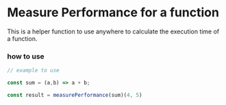 # Measure Performance for a function
This is a helper function to use anywhere to calculate the execution time of a function.

### how to use
```js
// example to use

const sum = (a,b) => a + b;

const result = measurePerformance(sum)(4, 5)
```